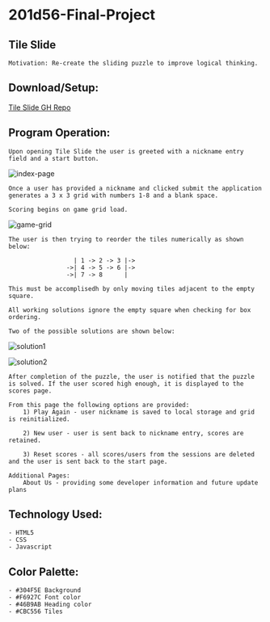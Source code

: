 # 201d56-Final-Project
## Tile Slide
    Motivation: Re-create the sliding puzzle to improve logical thinking.

## Download/Setup:

[Tile Slide GH Repo](https://github.com/KKetter/201d56-Final-Project.git)

## Program Operation:
    Upon opening Tile Slide the user is greeted with a nickname entry field and a start button.

![index-page](../blob/master/img/index.png)

    Once a user has provided a nickname and clicked submit the application generates a 3 x 3 grid with numbers 1-8 and a blank space.

    Scoring begins on game grid load.

![game-grid](../blob/master/img/game.png)

    The user is then trying to reorder the tiles numerically as shown below:
    
                      | 1 -> 2 -> 3 |->
                    ->| 4 -> 5 -> 6 |->
                    ->| 7 -> 8      |
    
    This must be accomplisedh by only moving tiles adjacent to the empty square.

    All working solutions ignore the empty square when checking for box ordering.  

    Two of the possible solutions are shown below:

![solution1](../blob/master/img/solution1.png)

![solution2](../blob/master/img/solution2.png)

    After completion of the puzzle, the user is notified that the puzzle is solved. If the user scored high enough, it is displayed to the scores page.  
    
    From this page the following options are provided:
        1) Play Again - user nickname is saved to local storage and grid is reinitialized.

        2) New user - user is sent back to nickname entry, scores are retained.

        3) Reset scores - all scores/users from the sessions are deleted and the user is sent back to the start page.

    Additional Pages:
        About Us - providing some developer information and future update plans
    
## Technology Used:
    - HTML5
    - CSS
    - Javascript

## Color Palette:
    - #304F5E Background
    - #F6927C Font color
    - #46B9AB Heading color
    - #CBC556 Tiles
